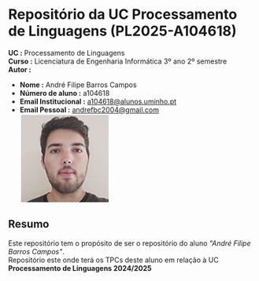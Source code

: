 # Repositório da UC Processamento de Linguagens (PL2025-A104618)

 **UC :** Processamento de Linguagens  
 **Curso :** Licenciatura de Engenharia Informática 3º ano 2º semestre  
 **Autor :**
 - **Nome :** André Filipe Barros Campos  
 - **Número de aluno :** a104618  
 - **Email Institucional :** a104618@alunos.uminho.pt  
 - **Email Pessoal :** andrefbc2004@gmail.com  
 ![Imagem](image.png)

## Resumo

 Este repositório tem o propósito de ser o repositório do aluno _"André Filipe Barros Campos"_.  
 Repositório este onde terá os TPCs deste aluno em relação à UC **Processamento de Linguagens 2024/2025**


